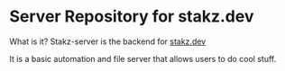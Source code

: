 # Server Repository for stakz.dev

What is it? Stakz-server is the backend for [stakz.dev](https://stakz.dev)

It is a basic automation and file server that allows users to do cool stuff.




